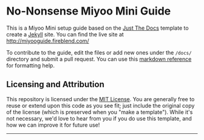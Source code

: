 # No-Nonsense Miyoo Mini Guide

This is a Miyoo Mini setup guide based on the [Just The Docs] template to create a [Jekyll] site. You can find the live site at http://miyooguide.fireblend.com/

To contribute to the guide, edit the files or add new ones under the `/docs/` directory and submit a pull request. You can use this [markdown reference](https://just-the-docs.com/docs/index-test/) for formatting help.

## Licensing and Attribution

This repository is licensed under the [MIT License]. You are generally free to reuse or extend upon this code as you see fit; just include the original copy of the license (which is preserved when you "make a template"). While it's not necessary, we'd love to hear from you if you do use this template, and how we can improve it for future use!

----

[Jekyll]: https://jekyllrb.com
[Just the Docs]: https://just-the-docs.github.io/just-the-docs/
[MIT License]: https://en.wikipedia.org/wiki/MIT_License
